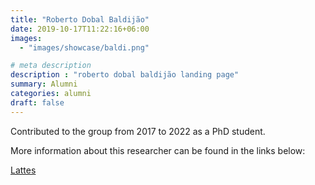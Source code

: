 ```yaml
---
title: "Roberto Dobal Baldijão"
date: 2019-10-17T11:22:16+06:00
images: 
  - "images/showcase/baldi.png"

# meta description
description : "roberto dobal baldijão landing page"
summary: Alumni
categories: alumni
draft: false
---
```

Contributed to the group from 2017 to 2022 as a PhD student. 

More information about this researcher can be found in the links below: 

[Lattes](http://lattes.cnpq.br/1585093779940588)
